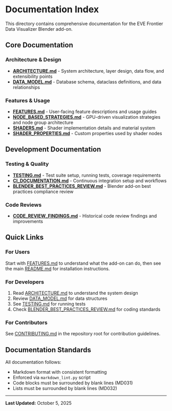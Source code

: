 # Documentation Index

This directory contains comprehensive documentation for the EVE Frontier Data Visualizer Blender add-on.

## Core Documentation

### Architecture & Design

- **[ARCHITECTURE.md](ARCHITECTURE.md)** - System architecture, layer design, data flow, and extensibility points
- **[DATA_MODEL.md](DATA_MODEL.md)** - Database schema, dataclass definitions, and data relationships

### Features & Usage

- **[FEATURES.md](FEATURES.md)** - User-facing feature descriptions and usage guides
- **[NODE_BASED_STRATEGIES.md](NODE_BASED_STRATEGIES.md)** - GPU-driven visualization strategies and node group architecture
- **[SHADERS.md](SHADERS.md)** - Shader implementation details and material system
- **[SHADER_PROPERTIES.md](SHADER_PROPERTIES.md)** - Custom properties used by shader nodes

## Development Documentation

### Testing & Quality

- **[TESTING.md](TESTING.md)** - Test suite setup, running tests, coverage requirements
- **[CI_DOCUMENTATION.md](CI_DOCUMENTATION.md)** - Continuous integration setup and workflows
- **[BLENDER_BEST_PRACTICES_REVIEW.md](BLENDER_BEST_PRACTICES_REVIEW.md)** - Blender add-on best practices compliance review

### Code Reviews

- **[CODE_REVIEW_FINDINGS.md](CODE_REVIEW_FINDINGS.md)** - Historical code review findings and improvements

## Quick Links

### For Users

Start with [FEATURES.md](FEATURES.md) to understand what the add-on can do, then see the main [README.md](../README.md) for installation instructions.

### For Developers

1. Read [ARCHITECTURE.md](ARCHITECTURE.md) to understand the system design
2. Review [DATA_MODEL.md](DATA_MODEL.md) for data structures
3. See [TESTING.md](TESTING.md) for running tests
4. Check [BLENDER_BEST_PRACTICES_REVIEW.md](BLENDER_BEST_PRACTICES_REVIEW.md) for coding standards

### For Contributors

See [CONTRIBUTING.md](../../CONTRIBUTING.md) in the repository root for contribution guidelines.

## Documentation Standards

All documentation follows:

- Markdown format with consistent formatting
- Enforced via `markdown_lint.py` script
- Code blocks must be surrounded by blank lines (MD031)
- Lists must be surrounded by blank lines (MD032)

---

**Last Updated:** October 5, 2025

